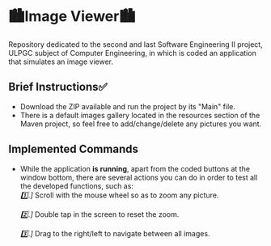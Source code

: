 # 🏙️Image Viewer🏙️

Repository dedicated to the second and last Software Engineering II project, ULPGC subject of Computer Engineering, 
in which is coded an application that simulates an image viewer.

## Brief Instructions✅
- Download the ZIP available and run the project by its "Main" file.
- There is a default images gallery located in the resources section of the Maven project, so feel free to
  add/change/delete any pictures you want.

## Implemented Commands
- While the application **is running**, apart from the coded buttons at the window bottom, there are several actions
  you can do in order to test all the developed functions, such as:  
    *1️⃣.]* Scroll with the mouse wheel so as to zoom any picture.  
      
    *2️⃣.]* Double tap in the screen to reset the zoom.  

    *3️⃣.]* Drag to the right/left to navigate between all images.
